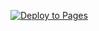 [![Deploy to Pages](https://github.com/More-Shubham/more-shubham.github.io/actions/workflows/jekyll.yml/badge.svg)](https://github.com/More-Shubham/more-shubham.github.io/actions/workflows/jekyll.yml)
